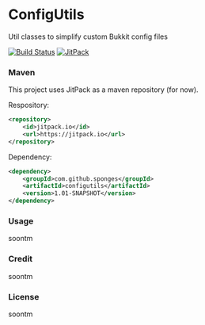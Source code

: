 # ConfigUtils
Util classes to simplify custom Bukkit config files

[![Build Status](https://travis-ci.org/Sponges/ConfigUtils.svg?branch=master)](https://travis-ci.org/Sponges/ConfigUtils)
[![JitPack](https://jitpack.io/v/sponges/configutils.svg)](https://jitpack.io/#sponges/configutils)

### Maven
This project uses JitPack as a maven repository (for now).

Respository:
```xml
<repository>
    <id>jitpack.io</id>
    <url>https://jitpack.io</url>
</repository>
```

Dependency:
```xml
<dependency>
    <groupId>com.github.sponges</groupId>
    <artifactId>configutils</artifactId>
    <version>1.01-SNAPSHOT</version>
</dependency>
```

### Usage
soontm

### Credit
soontm

### License
soontm